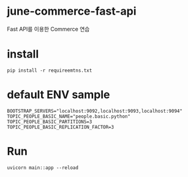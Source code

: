 # june-commerce-fast-api
Fast API를 이용한 Commerce 연습


# install
```shell
pip install -r requireemtns.txt
```



# default ENV sample

```env
BOOTSTRAP_SERVERS="localhost:9092,localhost:9093,localhost:9094"
TOPIC_PEOPLE_BASIC_NAME="people.basic.python"
TOPIC_PEOPLE_BASIC_PARTITIONS=3
TOPIC_PEOPLE_BASIC_REPLICATION_FACTOR=3

```


# Run
```shell
uvicorn main::app --reload
```
